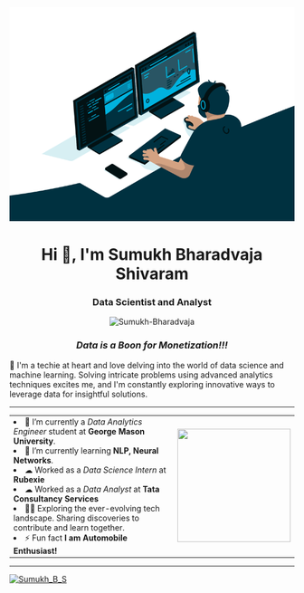 ![MasterHead](code.gif)
<h1 align="center">Hi 👋, I'm Sumukh Bharadvaja Shivaram</h1>
<h3 align="center"> Data Scientist and Analyst  </h3>

<div align="center"> 
    <img src="https://komarev.com/ghpvc/?username=Sumukh-Bharadvaja" alt="Sumukh-Bharadvaja"> 
</div>

<h3 align="center"><em>Data is  a Boon for Monetization!!!</em></h3>
<p>🌟 I'm a techie at heart and love delving into the world of data science and machine learning. Solving intricate problems using advanced analytics techniques excites me, and I'm constantly exploring innovative ways to leverage data for insightful solutions.  </p>

<hr>

<table>
<tr>
<td>


<li>🔭 I’m currently a <em>Data Analytics Engineer</em> student at <strong>George Mason University</strong>.</li>
<li>🌱 I’m currently learning <strong>NLP, Neural Networks</strong>.</li>
<li>☁  Worked as a <em>Data Science Intern</em> at <strong>Rubexie</strong></li>
<li>☁  Worked as a <em>Data Analyst</em> at <strong>Tata Consultancy Services</strong></li>
<li>👨‍🎓 Exploring the ever-evolving tech landscape. Sharing discoveries to contribute and learn together.
<li>⚡ Fun fact <strong>I am Automobile Enthusiast!</strong></li>

</td>
<td>
<div align="right">
<img src="https://media1.giphy.com/media/usXZmmgP9Z7kf39fnq/giphy.gif?cid=ecf05e47o1a3hogp710ijrnoemmlps9isiznfp2iqcmr8rjq&ep=v1_gifs_search&rid=giphy.gif&ct=g" height="200" width="200">
</div>

</td>
</tr>
</table>

<hr>
<p align="left"> <a href="https://twitter.com/Zoroghost12" target="blank"><img src="https://img.shields.io/twitter/follow/Zoroghost12?logo=twitter&style=for-the-badge" alt="Sumukh_B_S" </p>
